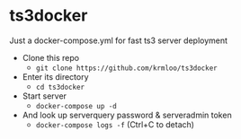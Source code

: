 # ts3docker
Just a docker-compose.yml for fast ts3 server deployment

- Clone this repo
  - `git clone https://github.com/krmloo/ts3docker`
- Enter its directory
  - `cd ts3docker`
- Start server
  - `docker-compose up -d`
- And look up serverquery password & serveradmin token
  - `docker-compose logs -f` (Ctrl+C to detach)
